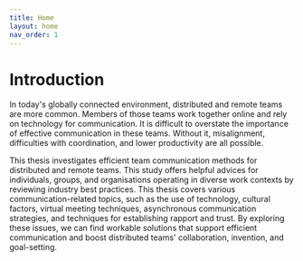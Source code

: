 ```yaml
---
title: Home
layout: home
nav_order: 1
---
```


# Introduction

In today's globally connected environment, distributed and remote teams are more common. Members of those teams work together online and rely on technology for communication. It is difficult to overstate the importance of effective communication in these teams. Without it, misalignment, difficulties with coordination, and lower productivity are all possible.

This thesis investigates efficient team communication methods for distributed and remote teams. This study offers helpful advices for individuals, groups, and organisations operating in diverse work contexts by reviewing industry best practices. This thesis covers various communication-related topics, such as the use of technology, cultural factors, virtual meeting techniques, asynchronous communication strategies, and techniques for establishing rapport and trust. By exploring these issues, we can find workable solutions that support efficient communication and boost distributed teams' collaboration, invention, and goal-setting.
